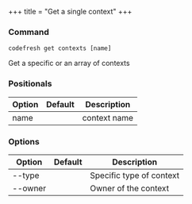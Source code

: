 +++
title = "Get a single context"
+++

### Command
`codefresh get contexts [name]`

Get a specific or an array of contexts
### Positionals

Option | Default | Description
--------- | ----------- | -----------
name |  | context name
### Options

Option | Default | Description
--------- | ----------- | -----------
--type |  | Specific type of context
--owner |  | Owner of the context
